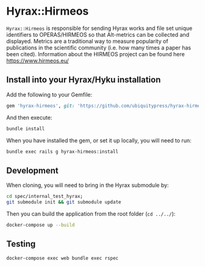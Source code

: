 # Hyrax::Hirmeos

`Hyrax::Hirmeos` is responsible for sending Hyrax works and file set unique identifiers to OPERAS/HIRMEOS so that Alt-metrics can be collected and displayed. Metrics are a traditional way to measure popularity of publications in the scientific community (i.e. how many times a paper has been cited). Information about the HIRMEOS project can be found here https://www.hirmeos.eu/

## Install into your Hyrax/Hyku installation

Add the following to your Gemfile:

```ruby
gem 'hyrax-hirmeos', git: 'https://github.com/ubiquitypress/hyrax-hirmeos', branch: 'main'
```

And then execute:

```bash
bundle install
```

When you have installed the gem, or set it up locally, you will need to run:

```bash
bundle exec rails g hyrax-hirmeos:install
```

## Development

When cloning, you will need to bring in the Hyrax submodule by:

```bash
cd spec/internal_test_hyrax;
git submodule init && git submodule update
```

Then you can build the application from the root folder (`cd ../../`):

```bash
docker-compose up --build
```

## Testing

```bash
docker-compose exec web bundle exec rspec
```
